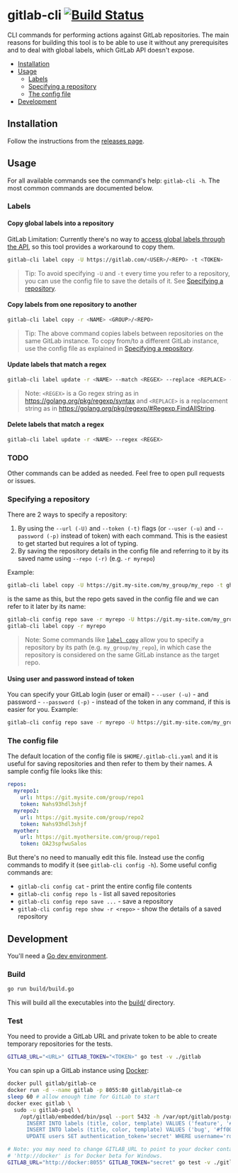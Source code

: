# gitlab-cli [![Build Status](https://travis-ci.org/clns/gitlab-cli.svg?branch=master)](https://travis-ci.org/clns/gitlab-cli)

CLI commands for performing actions against GitLab repositories. The main reasons for building this tool is to be able to use it without any prerequisites and to deal with global labels, which GitLab API doesn't expose.

- [Installation](#installation)
- [Usage](#usage)
  - [Labels](#labels)
  - [Specifying a repository](#specifying-a-repository)
  - [The config file](#the-config-file)
- [Development](#development)

## Installation

Follow the instructions from the [releases page](https://github.com/clns/gitlab-cli/releases).

## Usage

For all available commands see the command's help: `gitlab-cli -h`. The most common commands are documented below.

### Labels

#### Copy global labels into a repository

GitLab Limitation: Currently there's no way to [access global labels through the API](https://twitter.com/gitlab/status/724619173477924865), so this tool provides a workaround to copy them.

```sh
gitlab-cli label copy -U https://gitlab.com/<USER>/<REPO> -t <TOKEN>
```

> Tip: To avoid specifying `-U` and `-t` every time you refer to a repository, you can use the config file to save the details of it. See [Specifying a repository](#specifying-a-repository).

#### Copy labels from one repository to another

```sh
gitlab-cli label copy -r <NAME> <GROUP>/<REPO>
```

> Tip: The above command copies labels between repositories on the same GitLab instance. To copy from/to a different GitLab instance, use the config file as explained in [Specifying a repository](#specifying-a-repository).

#### Update labels that match a regex

```sh
gitlab-cli label update -r <NAME> --match <REGEX> --replace <REPLACE> --color <COLOR>
```

> Note: `<REGEX>` is a Go regex string as in <https://golang.org/pkg/regexp/syntax> and `<REPLACE>` is a replacement string as in <https://golang.org/pkg/regexp/#Regexp.FindAllString>.

#### Delete labels that match a regex

```sh
gitlab-cli label update -r <NAME> --regex <REGEX>
```

### TODO

Other commands can be added as needed. Feel free to open pull requests or issues.

### Specifying a repository

There are 2 ways to specify a repository:

1. By using the `--url (-U)` and `--token (-t)` flags (or `--user (-u)` and `--password (-p)` instead of token) with each command. This is the easiest to get started but requires a lot of typing.
2. By saving the repository details in the config file and referring to it by its saved name using `--repo (-r)` (e.g. `-r myrepo`)

Example:

```sh
gitlab-cli label copy -U https://git.my-site.com/my_group/my_repo -t ghs93hska
```

is the same as this, but the repo gets saved in the config file and we can refer to it later by its name:

```sh
gitlab-cli config repo save -r myrepo -U https://git.my-site.com/my_group/my_repo -t ghs93hska
gitlab-cli label copy -r myrepo
```

> Note: Some commands like [`label copy`](#copy-labels-from-one-repository-to-another) allow you to specify a repository by its path (e.g. `my_group/my_repo`), in which case the repository is considered on the same GitLab instance as the target repo.

#### Using user and password instead of token

You can specify your GitLab login (user or email) - `--user (-u)` - and password - `--password (-p)` - instead of the token in any command, if this is easier for you. Example:

```sh
gitlab-cli config repo save -r myrepo -U https://git.my-site.com/my_group/my_repo -u my_user -p my_pass
```

### The config file

The default location of the config file is `$HOME/.gitlab-cli.yaml` and it is useful for saving repositories and then refer to them by their names. A sample config file looks like this:

```yaml
repos:
  myrepo1:
    url: https://git.mysite.com/group/repo1
    token: Nahs93hdl3shjf
  myrepo2:
    url: https://git.mysite.com/group/repo2
    token: Nahs93hdl3shjf
  myother:
    url: https://git.myothersite.com/group/repo1
    token: OA23spfwuSalos
```

But there's no need to manually edit this file. Instead use the config commands to modify it (see `gitlab-cli config -h`). Some useful config commands are:

- `gitlab-cli config cat` - print the entire config file contents
- `gitlab-cli config repo ls` - list all saved repositories
- `gitlab-cli config repo save ...` - save a repository
- `gitlab-cli config repo show -r <repo>` - show the details of a saved repository

## Development

You'll need a [Go dev environment](https://golang.org/doc/install).

### Build

```sh
go run build/build.go
```

This will build all the executables into the [build/](build) directory.

### Test

You need to provide a GitLab URL and private token to be able to create temporary repositories for the tests.

```sh
GITLAB_URL="<URL>" GITLAB_TOKEN="<TOKEN>" go test -v ./gitlab
```

You can spin up a GitLab instance using [Docker](https://www.docker.com/):

```sh
docker pull gitlab/gitlab-ce
docker run -d --name gitlab -p 8055:80 gitlab/gitlab-ce
sleep 60 # allow enough time for GitLab to start
docker exec gitlab \
  sudo -u gitlab-psql \
    /opt/gitlab/embedded/bin/psql --port 5432 -h /var/opt/gitlab/postgresql -d gitlabhq_production -c " \
      INSERT INTO labels (title, color, template) VALUES ('feature', '#000000', true); \
      INSERT INTO labels (title, color, template) VALUES ('bug', '#ff0000', true); \
      UPDATE users SET authentication_token='secret' WHERE username='root';"

# Note: you may need to change GITLAB_URL to point to your docker container.
# 'http://docker' is for Docker beta for Windows. 
GITLAB_URL="http://docker:8055" GITLAB_TOKEN="secret" go test -v ./gitlab
```